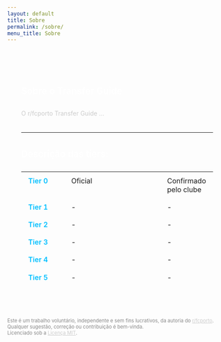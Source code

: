 ```yaml
---
layout: default
title: Sobre
permalink: /sobre/
menu_title: Sobre
---
```


<style>
  body {
    font-family: 'Inter', sans-serif;
  }

  .content-box {
    background-color: rgba(255, 255, 255, 0.04);
    border-radius: 0.5rem;
    padding: 1.5rem 2rem;
    margin: 2.5rem 0 2rem 0; /* Add top margin to separate from banner */
    color: #ccc;
    line-height: 1.6;
  }

  h3 {
    color: #fff;
    font-weight: 600;
    margin-bottom: 1rem;
    font-size: 1.3rem;
    border-bottom: 1px solid rgba(255, 255, 255, 0.1);
    padding-bottom: 0.4rem;
  }

  table.tiers {
    width: 100%;
    border-collapse: collapse;
    margin-top: 1rem;
  }

  table.tiers td {
    padding: 0.6rem 1rem;
    vertical-align: top;
    border-bottom: 1px solid rgba(255, 255, 255, 0.1);
  }

  table.tiers td.tier-label {
    color: #00bfff;
    font-weight: 600;
    width: 5rem;
  }

  table.tiers td.tier-title {
    width: 15rem;
  }

  p.footer-note {
    font-size: 0.70rem;
    color: #888;
  }

  p.footer-note a {
    color: #ccc;
    text-decoration: underline;
  }

  p.footer-note a:hover {
    color: #00bfff;
  }
</style>

<div class="content-box">

  <h3>Sobre o Transfer Guide</h3>
  <p>O r/fcporto Transfer Guide ...</p>

  <hr style="border-color: rgba(255, 255, 255, 0.1); margin: 2rem 0;">

  <h3>Descrição das tiers:</h3>

  <table class="tiers">
    <tbody>
      <tr>
        <td class="tier-label">Tier 0</td>
        <td class="tier-title">Oficial</td>
        <td>Confirmado pelo clube</td>
      </tr>
      <tr>
        <td class="tier-label">Tier 1</td>
        <td class="tier-title">-</td>
        <td>-</td>
      </tr>
      <tr>
        <td class="tier-label">Tier 2</td>
        <td class="tier-title">-</td>
        <td>-</td>
      </tr>
      <tr>
        <td class="tier-label">Tier 3</td>
        <td class="tier-title">-</td>
        <td>-</td>
      </tr>
      <tr>
        <td class="tier-label">Tier 4</td>
        <td class="tier-title">-</td>
        <td>-</td>
      </tr>
      <tr>
        <td class="tier-label">Tier 5</td>
        <td class="tier-title">-</td>
        <td>-</td>
      </tr>
    </tbody>
  </table>

</div>

<p class="footer-note">
  Este é um trabalho voluntário, independente e sem fins lucrativos, da autoria do <a href="https://www.reddit.com/r/fcporto" target="_blank">r/fcporto</a>. Qualquer sugestão, correção ou contribuição é bem-vinda.<br>
  Licenciado sob a <a href="{{ site.baseurl }}/LICENSE" target="_blank">Licença MIT</a>.
</p>
